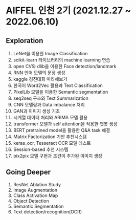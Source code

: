 # AIFFEL 인천 2기 (2021.12.27 ~ 2022.06.10)
## Exploration
1. LeNet을 이용한 Image Classification 
2. scikit-learn 라이브러리의 machine learning 연습
3. open CV와 dlib을 이용한 Face detection/landmark
4. RNN 언어 모델의 문장 생성
5. kaggle 경진대회 따라해보기
6. 한국어 Word2Vec 활용과 Text Classification
7. PixelLib 모델을 이용한 Semantic segmentation
8. seq2seq 구조와 Text Summarization
9. CNN 모델링과 Data imbalance 처리
10. GAN과 이미지 생성 기초
11. 시계열 데이터 처리와 ARIMA 모델 활용
12. transformer 모델과 self attention을 적용한 챗봇 생성
13. BERT pretrained model을 활용한 Q&A task 해결
14. Matrix Factorization 기반 추천시스템
15. keras_ocr, Tesseract OCR 모델 테스트
16. Session-based 추천 시스템
17. pix2pix 모델 구현과 조건이 추가된 이미지 생성 

## Going Deeper
1. ResNet Ablation Study
2. Image Augmentation
3. Class Activation Map
4. Object Detection
5. Semantic Segmentation
6. Text detection/recognition(OCR)
